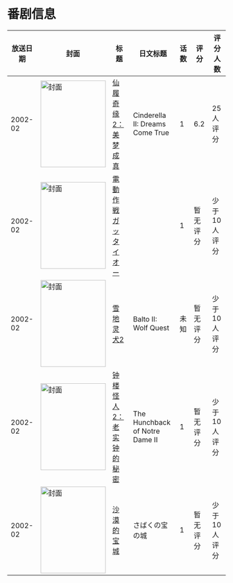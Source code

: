 # 番剧信息

|放送日期|封面|标题|日文标题|话数|评分|评分人数|
|---|---|---|---|---|---|---|
|2002-02|<img src="//lain.bgm.tv/pic/cover/c/05/e7/112884_klK3L.jpg" alt="封面" style="width:150px;height:200px;object-fit:cover;">|[仙履奇缘2：美梦成真](https://bangumi.tv/subject/112884)|Cinderella II: Dreams Come True|1|6.2|25人评分|
|2002-02|<img src="//lain.bgm.tv/pic/cover/c/31/8b/111791_vrr7M.jpg" alt="封面" style="width:150px;height:200px;object-fit:cover;">|[電動作戦 ガッタイオー](https://bangumi.tv/subject/111791)||1|暂无评分|少于10人评分|
|2002-02|<img src="//lain.bgm.tv/pic/cover/c/e0/53/308823_J4EPa.jpg" alt="封面" style="width:150px;height:200px;object-fit:cover;">|[雪地灵犬2](https://bangumi.tv/subject/308823)|Balto II: Wolf Quest|未知|暂无评分|少于10人评分|
|2002-02|<img src="//lain.bgm.tv/pic/cover/c/6d/9a/112885_N3hwm.jpg" alt="封面" style="width:150px;height:200px;object-fit:cover;">|[钟楼怪人2：老实钟的秘密](https://bangumi.tv/subject/112885)|The Hunchback of Notre Dame II|1|暂无评分|少于10人评分|
|2002-02|<img src="//lain.bgm.tv/pic/cover/c/a4/04/111925_Z4eOr.jpg" alt="封面" style="width:150px;height:200px;object-fit:cover;">|[沙漠的宝城](https://bangumi.tv/subject/111925)|さばくの宝の城|1|暂无评分|少于10人评分|
